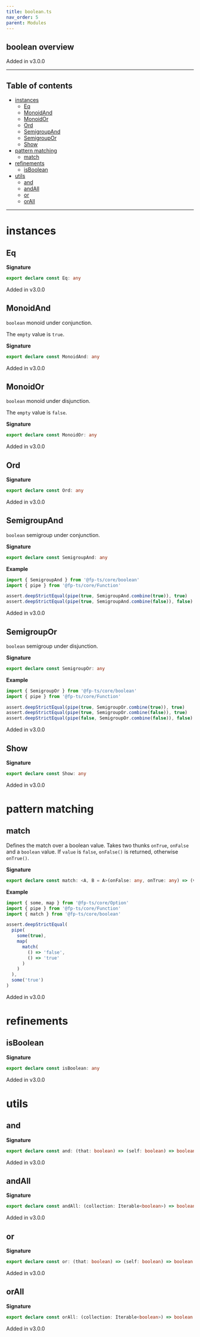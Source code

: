 ```yaml
---
title: boolean.ts
nav_order: 5
parent: Modules
---
```


## boolean overview

Added in v3.0.0

---

<h2 class="text-delta">Table of contents</h2>

- [instances](#instances)
  - [Eq](#eq)
  - [MonoidAnd](#monoidand)
  - [MonoidOr](#monoidor)
  - [Ord](#ord)
  - [SemigroupAnd](#semigroupand)
  - [SemigroupOr](#semigroupor)
  - [Show](#show)
- [pattern matching](#pattern-matching)
  - [match](#match)
- [refinements](#refinements)
  - [isBoolean](#isboolean)
- [utils](#utils)
  - [and](#and)
  - [andAll](#andall)
  - [or](#or)
  - [orAll](#orall)

---

# instances

## Eq

**Signature**

```ts
export declare const Eq: any
```

Added in v3.0.0

## MonoidAnd

`boolean` monoid under conjunction.

The `empty` value is `true`.

**Signature**

```ts
export declare const MonoidAnd: any
```

Added in v3.0.0

## MonoidOr

`boolean` monoid under disjunction.

The `empty` value is `false`.

**Signature**

```ts
export declare const MonoidOr: any
```

Added in v3.0.0

## Ord

**Signature**

```ts
export declare const Ord: any
```

Added in v3.0.0

## SemigroupAnd

`boolean` semigroup under conjunction.

**Signature**

```ts
export declare const SemigroupAnd: any
```

**Example**

```ts
import { SemigroupAnd } from '@fp-ts/core/boolean'
import { pipe } from '@fp-ts/core/Function'

assert.deepStrictEqual(pipe(true, SemigroupAnd.combine(true)), true)
assert.deepStrictEqual(pipe(true, SemigroupAnd.combine(false)), false)
```

Added in v3.0.0

## SemigroupOr

`boolean` semigroup under disjunction.

**Signature**

```ts
export declare const SemigroupOr: any
```

**Example**

```ts
import { SemigroupOr } from '@fp-ts/core/boolean'
import { pipe } from '@fp-ts/core/Function'

assert.deepStrictEqual(pipe(true, SemigroupOr.combine(true)), true)
assert.deepStrictEqual(pipe(true, SemigroupOr.combine(false)), true)
assert.deepStrictEqual(pipe(false, SemigroupOr.combine(false)), false)
```

Added in v3.0.0

## Show

**Signature**

```ts
export declare const Show: any
```

Added in v3.0.0

# pattern matching

## match

Defines the match over a boolean value.
Takes two thunks `onTrue`, `onFalse` and a `boolean` value.
If `value` is `false`, `onFalse()` is returned, otherwise `onTrue()`.

**Signature**

```ts
export declare const match: <A, B = A>(onFalse: any, onTrue: any) => (value: boolean) => A | B
```

**Example**

```ts
import { some, map } from '@fp-ts/core/Option'
import { pipe } from '@fp-ts/core/Function'
import { match } from '@fp-ts/core/boolean'

assert.deepStrictEqual(
  pipe(
    some(true),
    map(
      match(
        () => 'false',
        () => 'true'
      )
    )
  ),
  some('true')
)
```

Added in v3.0.0

# refinements

## isBoolean

**Signature**

```ts
export declare const isBoolean: any
```

Added in v3.0.0

# utils

## and

**Signature**

```ts
export declare const and: (that: boolean) => (self: boolean) => boolean
```

Added in v3.0.0

## andAll

**Signature**

```ts
export declare const andAll: (collection: Iterable<boolean>) => boolean
```

Added in v3.0.0

## or

**Signature**

```ts
export declare const or: (that: boolean) => (self: boolean) => boolean
```

Added in v3.0.0

## orAll

**Signature**

```ts
export declare const orAll: (collection: Iterable<boolean>) => boolean
```

Added in v3.0.0

